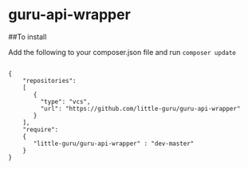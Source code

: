 # guru-api-wrapper

##To install

Add the following to your composer.json file and run `composer update`

```

{
    "repositories":
    [
       {
         "type": "vcs",
         "url": "https://github.com/little-guru/guru-api-wrapper"
       }
    ],
    "require":
    {
       "little-guru/guru-api-wrapper" : "dev-master"
    }
}

```

